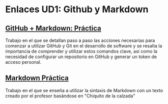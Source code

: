 # Enlaces UD1: Github y Markdown

## [GitHub + Markdown: Práctica](https://github.com/EnriqueGr13/Porfolio_DAW/tree/main/UD1%3A%20GitHub%20y%20Markdown/GitHub%20%2B%20Markdown%3A%20Pr%C3%A1ctica)
Trabajo en el que se detallan paso a paso las acciones necesarias para comenzar a utilizar GitHub y Git en el desarrollo de software y se resalta la importancia de comprender y utilizar estos comandos clave, así como la necesidad de configurar un repositorio en GitHub y generar un token de acceso personal.

## [Markdown Práctica](https://github.com/EnriqueGr13/Porfolio_DAW/tree/main/UD1%3A%20GitHub%20y%20Markdown/Markdown%20Pr%C3%A1ctica)
Trabajo en el que se enseña a utilizar la sintaxis de Markdown con un texto creado por el profesor basándose en "Chiquito de la calzada"
